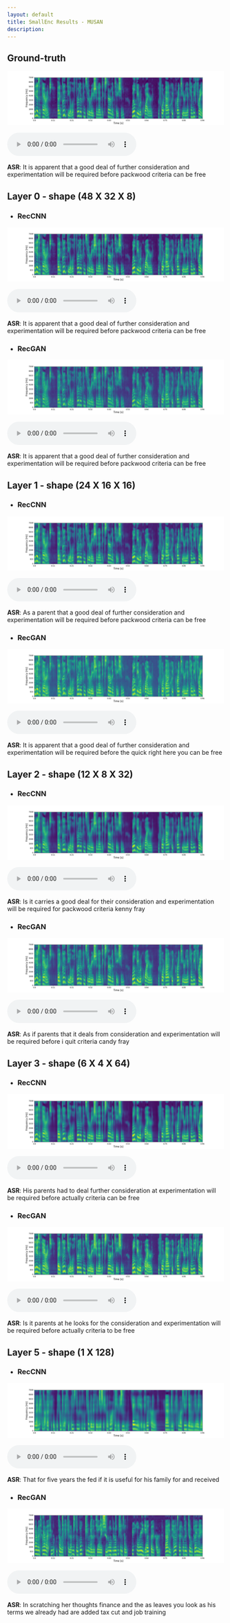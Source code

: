 ```yaml
---
layout: default
title: SmallEnc Results - MUSAN
description:  
---
```


## Ground-truth

![Image](images/musan/LJ050-0099_ground_truth.png)

<audio controls>
<source src="audio/musan/LJ050-0099_ground_truth.wav" type="audio/mpeg">
Your browser does not support the audio element.
</audio>

**ASR**: It is apparent that a good deal of further consideration and experimentation will be required before packwood criteria can be free


## Layer 0 - shape (48 X 32 X 8)

* ### RecCNN
![Image](images/musan/LJ050-0099_layer_0_reccnn.png)

<audio controls>
<source src="audio/musan/LJ050-0099_layer_0_reccnn.wav" type="audio/mpeg">
Your browser does not support the audio element.
</audio>

**ASR**:  It is apparent that a good deal of further consideration and experimentation will be required before packwood criteria can be free



* ### RecGAN
![Image](images/musan/LJ050-0099_layer_0_recgan.png)

<audio controls>
<source src="audio/musan/LJ050-0099_layer_0_recgan.wav" type="audio/mpeg">
Your browser does not support the audio element.
</audio>

**ASR**:  It is apparent that a good deal of further consideration and experimentation will be required before packwood criteria can be free



## Layer 1 - shape (24 X 16 X 16)

* ### RecCNN
![Image](images/musan/LJ050-0099_layer_1_reccnn.png)

<audio controls>
<source src="audio/musan/LJ050-0099_layer_1_reccnn.wav" type="audio/mpeg">
Your browser does not support the audio element.
</audio>

**ASR**:  As a parent that a good deal of further consideration and experimentation will be required before packwood criteria can be free



* ### RecGAN
![Image](images/musan/LJ050-0099_layer_1_recgan.png)

<audio controls>
<source src="audio/musan/LJ050-0099_layer_1_recgan.wav" type="audio/mpeg">
Your browser does not support the audio element.
</audio>

**ASR**:  It is apparent that a good deal of further consideration and experimentation will be required before the quick right here you can be free



## Layer 2 - shape (12 X 8 X 32)

* ### RecCNN
![Image](images/musan/LJ050-0099_layer_2_reccnn.png)

<audio controls>
<source src="audio/musan/LJ050-0099_layer_2_reccnn.wav" type="audio/mpeg">
Your browser does not support the audio element.
</audio>

**ASR**:  Is it carries a good deal for their consideration and experimentation will be required for packwood criteria kenny fray



* ### RecGAN
![Image](images/musan/LJ050-0099_layer_2_recgan.png)

<audio controls>
<source src="audio/musan/LJ050-0099_layer_2_recgan.wav" type="audio/mpeg">
Your browser does not support the audio element.
</audio>

**ASR**: As if parents that it deals from consideration and experimentation will be required before i quit criteria candy fray


## Layer 3 - shape (6 X 4 X 64)

* ### RecCNN
![Image](images/musan/LJ050-0099_layer_3_reccnn.png)

<audio controls>
<source src="audio/musan/LJ050-0099_layer_3_reccnn.wav" type="audio/mpeg">
Your browser does not support the audio element.
</audio>

**ASR**:  His parents had to deal further consideration at experimentation will be required before actually criteria can be free


* ### RecGAN
![Image](images/musan/LJ050-0099_layer_3_recgan.png)

<audio controls>
<source src="audio/musan/LJ050-0099_layer_3_recgan.wav" type="audio/mpeg">
Your browser does not support the audio element.
</audio>

**ASR**:  Is it parents at he looks for the consideration and experimentation will be required before actually criteria to be free


## Layer 5 - shape (1 X 128)

* ### RecCNN
![Image](images/musan/LJ050-0099_layer_6_reccnn.png)

<audio controls>
<source src="audio/musan/LJ050-0099_layer_6_reccnn.wav" type="audio/mpeg">
Your browser does not support the audio element.
</audio>

**ASR**:  That for five years the fed if it is useful for his family for and received



* ### RecGAN
![Image](images/musan/LJ050-0099_layer_6_recgan.png)

<audio controls>
<source src="audio/musan/LJ050-0099_layer_6_recgan.wav" type="audio/mpeg">
Your browser does not support the audio element.
</audio>

**ASR**:  In scratching her thoughts finance and the as leaves you look as his terms we already had are added tax cut and job training

